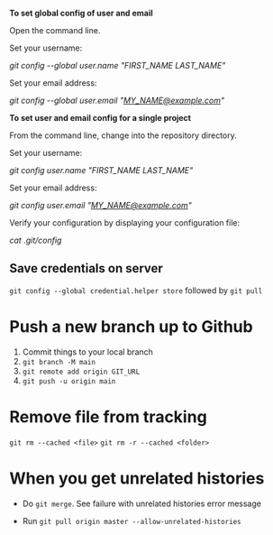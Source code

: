 **To set global config of user and email**

Open the command line.

Set your username:

*git config --global user.name "FIRST_NAME LAST_NAME"*

Set your email address:

  *git config --global user.email "MY_NAME@example.com"*

**To set user and email config for a single project**

From the command line, change into the repository directory.

Set your username:

*git config user.name "FIRST_NAME LAST_NAME"*

Set your email address:

*git config user.email "MY_NAME@example.com"*

Verify your configuration by displaying your configuration file:

*cat .git/config*

## Save credentials on server
`git config --global credential.helper store` followed by `git pull`


# Push a new branch up to Github
1. Commit things to your local branch
2. `git branch -M main`
3. `git remote add origin GIT_URL`
4.  `git push -u origin main`

# Remove file from tracking
`git rm --cached <file>`
`git rm -r --cached <folder>`

# When you get unrelated histories

- Do `git merge`. See failure with unrelated histories error message

 - Run `git pull origin master --allow-unrelated-histories`
